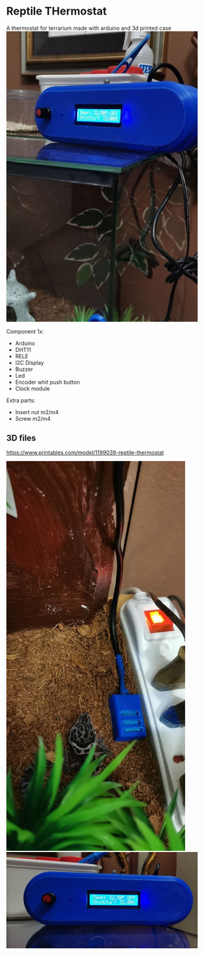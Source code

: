 
# Reptile THermostat

A thermostat for terrarium made with arduino and 3d printed case
![profile pic](/img/large_display_thermostat_1.jpg)


Component 1x:
- Arduino
- DHT11 
- RELE 
- I2C Display
- Buzzer
- Led
- Encoder whit push button
- Clock module

Extra parts:
- Insert nut m2/m4
- Screw m2/m4

## 3D files
https://www.printables.com/model/1199039-reptile-thermostat

![profile pic](/img/large_display_Dht11.jpg)
![profile pic](/img/large_display_thermostat__2.jpg)
